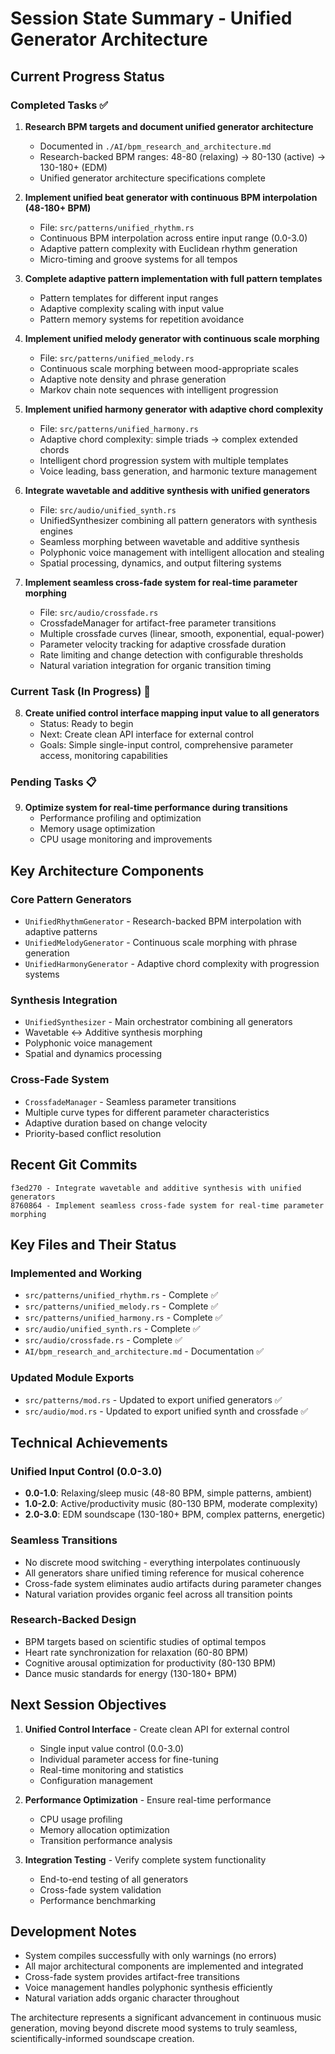 # Session State Summary - Unified Generator Architecture

## Current Progress Status

### Completed Tasks ✅

1. **Research BPM targets and document unified generator architecture**
   - Documented in `./AI/bpm_research_and_architecture.md`
   - Research-backed BPM ranges: 48-80 (relaxing) → 80-130 (active) → 130-180+ (EDM)
   - Unified generator architecture specifications complete

2. **Implement unified beat generator with continuous BPM interpolation (48-180+ BPM)**
   - File: `src/patterns/unified_rhythm.rs`
   - Continuous BPM interpolation across entire input range (0.0-3.0)
   - Adaptive pattern complexity with Euclidean rhythm generation
   - Micro-timing and groove systems for all tempos

3. **Complete adaptive pattern implementation with full pattern templates**
   - Pattern templates for different input ranges
   - Adaptive complexity scaling with input value
   - Pattern memory systems for repetition avoidance

4. **Implement unified melody generator with continuous scale morphing**
   - File: `src/patterns/unified_melody.rs`
   - Continuous scale morphing between mood-appropriate scales
   - Adaptive note density and phrase generation
   - Markov chain note sequences with intelligent progression

5. **Implement unified harmony generator with adaptive chord complexity**
   - File: `src/patterns/unified_harmony.rs`
   - Adaptive chord complexity: simple triads → complex extended chords
   - Intelligent chord progression system with multiple templates
   - Voice leading, bass generation, and harmonic texture management

6. **Integrate wavetable and additive synthesis with unified generators**
   - File: `src/audio/unified_synth.rs`
   - UnifiedSynthesizer combining all pattern generators with synthesis engines
   - Seamless morphing between wavetable and additive synthesis
   - Polyphonic voice management with intelligent allocation and stealing
   - Spatial processing, dynamics, and output filtering systems

7. **Implement seamless cross-fade system for real-time parameter morphing**
   - File: `src/audio/crossfade.rs`
   - CrossfadeManager for artifact-free parameter transitions
   - Multiple crossfade curves (linear, smooth, exponential, equal-power)
   - Parameter velocity tracking for adaptive crossfade duration
   - Rate limiting and change detection with configurable thresholds
   - Natural variation integration for organic transition timing

### Current Task (In Progress) 🚧

8. **Create unified control interface mapping input value to all generators**
   - Status: Ready to begin
   - Next: Create clean API interface for external control
   - Goals: Simple single-input control, comprehensive parameter access, monitoring capabilities

### Pending Tasks 📋

9. **Optimize system for real-time performance during transitions**
   - Performance profiling and optimization
   - Memory usage optimization
   - CPU usage monitoring and improvements

## Key Architecture Components

### Core Pattern Generators
- `UnifiedRhythmGenerator` - Research-backed BPM interpolation with adaptive patterns
- `UnifiedMelodyGenerator` - Continuous scale morphing with phrase generation
- `UnifiedHarmonyGenerator` - Adaptive chord complexity with progression systems

### Synthesis Integration
- `UnifiedSynthesizer` - Main orchestrator combining all generators
- Wavetable ↔ Additive synthesis morphing
- Polyphonic voice management
- Spatial and dynamics processing

### Cross-Fade System
- `CrossfadeManager` - Seamless parameter transitions
- Multiple curve types for different parameter characteristics
- Adaptive duration based on change velocity
- Priority-based conflict resolution

## Recent Git Commits

```
f3ed270 - Integrate wavetable and additive synthesis with unified generators
8760864 - Implement seamless cross-fade system for real-time parameter morphing
```

## Key Files and Their Status

### Implemented and Working
- `src/patterns/unified_rhythm.rs` - Complete ✅
- `src/patterns/unified_melody.rs` - Complete ✅
- `src/patterns/unified_harmony.rs` - Complete ✅
- `src/audio/unified_synth.rs` - Complete ✅
- `src/audio/crossfade.rs` - Complete ✅
- `AI/bpm_research_and_architecture.md` - Documentation ✅

### Updated Module Exports
- `src/patterns/mod.rs` - Updated to export unified generators ✅
- `src/audio/mod.rs` - Updated to export unified synth and crossfade ✅

## Technical Achievements

### Unified Input Control (0.0-3.0)
- **0.0-1.0**: Relaxing/sleep music (48-80 BPM, simple patterns, ambient)
- **1.0-2.0**: Active/productivity music (80-130 BPM, moderate complexity)
- **2.0-3.0**: EDM soundscape (130-180+ BPM, complex patterns, energetic)

### Seamless Transitions
- No discrete mood switching - everything interpolates continuously
- All generators share unified timing reference for musical coherence
- Cross-fade system eliminates audio artifacts during parameter changes
- Natural variation provides organic feel across all transition points

### Research-Backed Design
- BPM targets based on scientific studies of optimal tempos
- Heart rate synchronization for relaxation (60-80 BPM)
- Cognitive arousal optimization for productivity (80-130 BPM)
- Dance music standards for energy (130-180+ BPM)

## Next Session Objectives

1. **Unified Control Interface** - Create clean API for external control
   - Single input value control (0.0-3.0)
   - Individual parameter access for fine-tuning
   - Real-time monitoring and statistics
   - Configuration management

2. **Performance Optimization** - Ensure real-time performance
   - CPU usage profiling
   - Memory allocation optimization
   - Transition performance analysis

3. **Integration Testing** - Verify complete system functionality
   - End-to-end testing of all generators
   - Cross-fade system validation
   - Performance benchmarking

## Development Notes

- System compiles successfully with only warnings (no errors)
- All major architectural components are implemented and integrated
- Cross-fade system provides artifact-free transitions
- Voice management handles polyphonic synthesis efficiently
- Natural variation adds organic character throughout

The architecture represents a significant advancement in continuous music generation, moving beyond discrete mood systems to truly seamless, scientifically-informed soundscape creation.